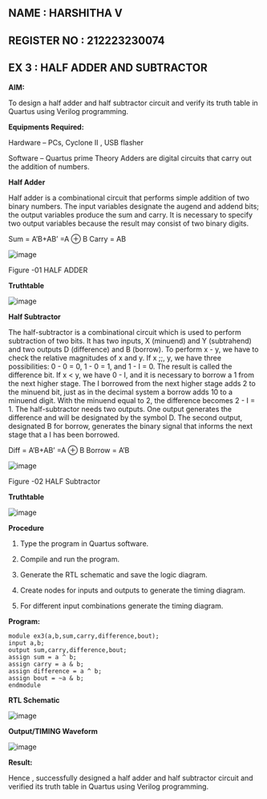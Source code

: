 ## NAME : HARSHITHA V
## REGISTER NO : 212223230074
## EX 3 : HALF ADDER AND SUBTRACTOR

**AIM:** 

To design a half adder and half subtractor circuit and verify its truth table in Quartus using Verilog programming.

**Equipments Required:**

Hardware – PCs, Cyclone II , USB flasher 

Software – Quartus prime Theory Adders are digital circuits that carry out the addition of numbers.

**Half Adder**

Half adder is a combinational circuit that performs simple addition of two binary numbers. The input variables designate the augend and addend bits; the output variables produce the sum and carry. It is necessary to specify two output variables because the result may consist of two binary digits.

Sum = A’B+AB’ =A ⊕ B Carry = AB

![image](https://github.com/naavaneetha/HALF_ADDER_SUBTRACTOR/assets/154305477/bd4a0b2c-cdbc-4184-ab08-81578f121e1f)

Figure -01 HALF ADDER

**Truthtable**

![image](https://github.com/user-attachments/assets/47228683-2129-4a89-b3e7-5c041e592036)

**Half Subtractor**

The half-subtractor is a combinational circuit which is used to perform subtraction of two bits. It has two inputs, X (minuend) and Y (subtrahend) and two outputs D (difference) and B (borrow). To perform x - y, we have to check the relative magnitudes of x and y. If x ;;, y, we have three possibilities: 0 - 0 = 0, 1 - 0 = 1, and 1 - I = 0. The result is called the difference bit. If x < y, we have 0 - I, and it is necessary to borrow a 1 from the next higher stage. The I borrowed from the next higher stage adds 2 to the minuend bit, just as in the decimal system a borrow adds 10 to a minuend digit. With the minuend equal to 2, the difference becomes 2 - I = 1. The half-subtractor needs two outputs. One output generates the difference and will be designated by the symbol D. The second output, designated B for borrow, generates the binary signal that informs the next stage that a I has been borrowed. 

Diff = A’B+AB’ =A ⊕ B
Borrow = A’B

 ![image](https://github.com/naavaneetha/HALF_ADDER_SUBTRACTOR/assets/154305477/d76b099c-513f-4e7c-843a-e2fd028a531a)

Figure -02 HALF Subtractor

**Truthtable**

![image](https://github.com/user-attachments/assets/a2fc7c96-cc55-4b47-96d3-80bd1b7ae735)

**Procedure**

1.	Type the program in Quartus software.

2.	Compile and run the program.

3.	Generate the RTL schematic and save the logic diagram.

4.	Create nodes for inputs and outputs to generate the timing diagram.

5.	For different input combinations generate the timing diagram.


**Program:**

```
module ex3(a,b,sum,carry,difference,bout);
input a,b;
output sum,carry,difference,bout;
assign sum = a ^ b;
assign carry = a & b;
assign difference = a ^ b;
assign bout = ~a & b;
endmodule
```
**RTL Schematic**

![image](https://github.com/user-attachments/assets/5556f99c-503c-40cd-b996-6728e0184153)

**Output/TIMING Waveform**


![image](https://github.com/user-attachments/assets/7debbd68-8ee6-4849-a540-0c904936448f)


**Result:**

Hence , successfully designed a half adder and half subtractor circuit and verified its truth table in Quartus using Verilog programming.
